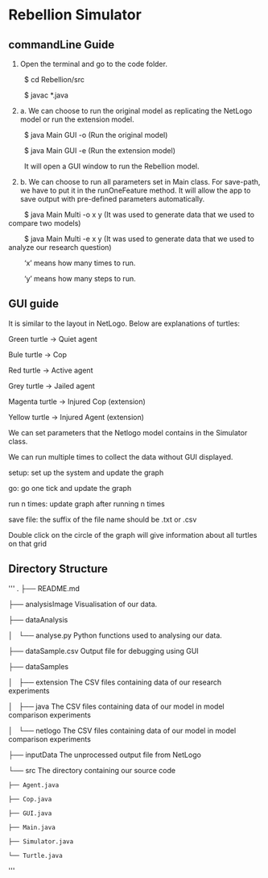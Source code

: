 # Rebellion Simulator

## commandLine Guide 

1. Open the terminal and go to the code folder.

&nbsp; &nbsp; &nbsp; &nbsp; $ cd Rebellion/src

&nbsp; &nbsp; &nbsp; &nbsp; $ javac *.java

2. a. We can choose to run the original model as replicating the NetLogo model or run the extension model.

&nbsp; &nbsp; &nbsp; &nbsp; $ java Main GUI -o  (Run the original model)

&nbsp; &nbsp; &nbsp; &nbsp; $ java Main GUI -e  (Run the extension model)

&nbsp; &nbsp; &nbsp; &nbsp;  It will open a GUI window to run the Rebellion model.

2. b.  We can choose to run all parameters set in Main class. For save-path, we have to put it in the runOneFeature method. It will allow the app to save output with pre-defined parameters automatically.

&nbsp; &nbsp; &nbsp; &nbsp; $ java Main Multi -o x y    (It was used to generate data that we used to compare two models) 

&nbsp; &nbsp; &nbsp; &nbsp; $ java Main Multi -e x y   (It was used to generate data that we used to analyze our research question) 

&nbsp; &nbsp; &nbsp; &nbsp; ‘x’ means how many times to run.

&nbsp; &nbsp; &nbsp; &nbsp; ‘y’ means how many steps to run.

## GUI guide

It is similar to the layout in NetLogo. Below are explanations of turtles:

Green turtle	 -> Quiet agent

Bule turtle	 -> Cop

Red turtle	 -> Active agent

Grey turtle 	 -> Jailed agent

Magenta turtle -> Injured Cop (extension)

Yellow turtle	 -> Injured Agent (extension)


We can set parameters that the Netlogo model contains in the Simulator class.

We can run multiple times to collect the data without GUI displayed.

setup: set up the system and update the graph

go: go one tick and update the graph

run n times: update graph after running n times

save file: the suffix of the file name should be .txt or .csv

Double click on the circle of the graph will give information about all turtles on that grid


## Directory Structure
'''
.
├── README.md

├── analysisImage					Visualisation of our data.

├── dataAnalysis

│   └── analyse.py		Python functions used to analysing our data.

├── dataSample.csv					Output file for debugging using GUI

├── dataSamples

│   ├── extension			The CSV files containing data of our research experiments 

│   ├── java				The CSV files containing data of our model in model comparison experiments

│   └── netlogo			The CSV files containing data of our model in model comparison experiments

├── inputData						The unprocessed output file from NetLogo

└── src								The directory containing our source code

    ├── Agent.java

    ├── Cop.java

    ├── GUI.java

    ├── Main.java

    ├── Simulator.java

    └── Turtle.java
'''